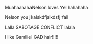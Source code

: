 
MuahaahahaNelson loves Yel hahahaha


Nelson you jkalskdfjalkdsfj fail


Lalla SABOTAGE CONFLICT lalala

I like Gamiliel GAD hair!!!!!
